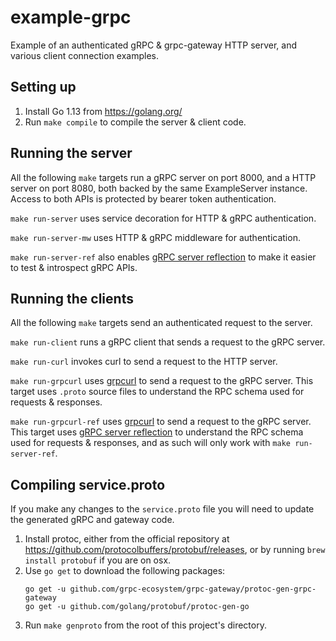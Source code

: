 # example-grpc

Example of an authenticated gRPC & grpc-gateway HTTP server, and various client connection examples.

## Setting up

1. Install Go 1.13 from https://golang.org/
2. Run `make compile` to compile the server & client code.

## Running the server

All the following `make` targets run a gRPC server on port 8000, and a HTTP server on port 8080, both backed by the same ExampleServer instance. Access to both APIs is protected by bearer token authentication.

`make run-server` uses service decoration for HTTP & gRPC authentication.

`make run-server-mw` uses HTTP & gRPC middleware for authentication.

`make run-server-ref` also enables [gRPC server reflection](https://github.com/grpc/grpc-go/blob/master/Documentation/server-reflection-tutorial.md) to make it easier to test & introspect gRPC APIs.

## Running the clients

All the following `make` targets send an authenticated request to the server.

`make run-client` runs a gRPC client that sends a request to the gRPC server.

`make run-curl` invokes curl to send a request to the HTTP server.

`make run-grpcurl` uses [grpcurl](https://github.com/fullstorydev/grpcurl) to send a request to the gRPC server. This target uses `.proto` source files to understand the RPC schema used for requests & responses.

`make run-grpcurl-ref` uses [grpcurl](https://github.com/fullstorydev/grpcurl) to send a request to the gRPC server. This target uses [gRPC server reflection](https://github.com/grpc/grpc-go/blob/master/Documentation/server-reflection-tutorial.md) to understand the RPC schema used for requests & responses, and as such will only work with `make run-server-ref`.

## Compiling service.proto

If you make any changes to the `service.proto` file you will need to update the generated gRPC and gateway code.

1. Install protoc, either from the official repository at https://github.com/protocolbuffers/protobuf/releases,
or by running `brew install protobuf` if you are on osx.
2. Use `go get` to download the following packages:
    ```
   go get -u github.com/grpc-ecosystem/grpc-gateway/protoc-gen-grpc-gateway
   go get -u github.com/golang/protobuf/protoc-gen-go
   ```
3. Run `make genproto` from the root of this project's directory.
